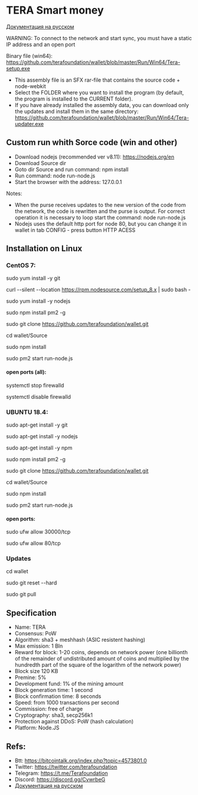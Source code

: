 ﻿# TERA Smart money

[Документация на русском](https://github.com/terafoundation/wallet/tree/master/Doc/Rus)

WARNING: To connect to the network and start sync, you must have a static IP address and an open port


Binary file (win64): https://github.com/terafoundation/wallet/blob/master/Run/Win64/Tera-setup.exe
* This  assembly file is an SFX rar-file that contains the source code + node-webkit
* Select the FOLDER where you want to install the program (by default, the program is installed to the CURRENT folder).
* If you have already installed the assembly data, you can download only the updates and install them in the same directory:
 https://github.com/terafoundation/wallet/blob/master/Run/Win64/Tera-updater.exe

## Custom run whith Sorce code (win and other)
* Download nodejs (recommended ver v8.11):  https://nodejs.org/en
* Download Source dir
* Goto dir Source and run command: npm install
* Run command: node run-node.js
* Start the browser with the address: 127.0.0.1


Notes: 
* When the purse receives updates to the new version of the code from the network, the code is rewritten and the purse is output. For correct operation it is necessary to loop start the command: node run-node.js
* Nodejs uses the default http port for node 80, but you can change it in wallet in tab CONFIG - press button HTTP ACESS



## Installation on Linux 

### CentOS 7:

sudo yum install -y git

curl --silent --location https://rpm.nodesource.com/setup_8.x | sudo bash -

sudo yum  install -y nodejs

sudo npm install pm2 -g

sudo git clone https://github.com/terafoundation/wallet.git

cd wallet/Source

sudo npm install

sudo pm2 start run-node.js

#### open ports (all):

systemctl stop firewalld 

systemctl disable firewalld



### UBUNTU 18.4:

sudo apt-get install -y git

sudo apt-get install -y nodejs

sudo apt-get install -y npm

sudo npm install pm2 -g

sudo git clone https://github.com/terafoundation/wallet.git

cd wallet/Source

sudo npm install

sudo pm2 start run-node.js

#### open ports:

sudo ufw allow 30000/tcp

sudo ufw allow 80/tcp


### Updates

cd wallet

sudo git reset --hard 

sudo git pull 



## Specification

* Name: TERA
* Consensus: PoW
* Algorithm:  sha3 + meshhash (ASIC resistent hashing)
* Max emission: 1 Bln
* Reward for block: 1-20 coins, depends on network power (one billionth of the remainder of undistributed amount of coins and multiplied by the hundredth part of the square of the logarithm of the network power)
* Block size 120 KB
* Premine: 5%
* Development fund: 1% of the mining amount
* Block generation time: 1 second
* Block confirmation time: 8 seconds
* Speed: from 1000 transactions per second
* Commission: free of charge 
* Cryptography: sha3, secp256k1
* Protection against DDoS: PoW (hash calculation)
* Platform: Node.JS




## Refs:
* Btt: https://bitcointalk.org/index.php?topic=4573801.0
* Twitter: https://twitter.com/terafoundation
* Telegram: https://t.me/Terafoundation
* Discord: https://discord.gg/CvwrbeG
* [Документация на русском](https://github.com/terafoundation/wallet/tree/master/Doc/Rus)

